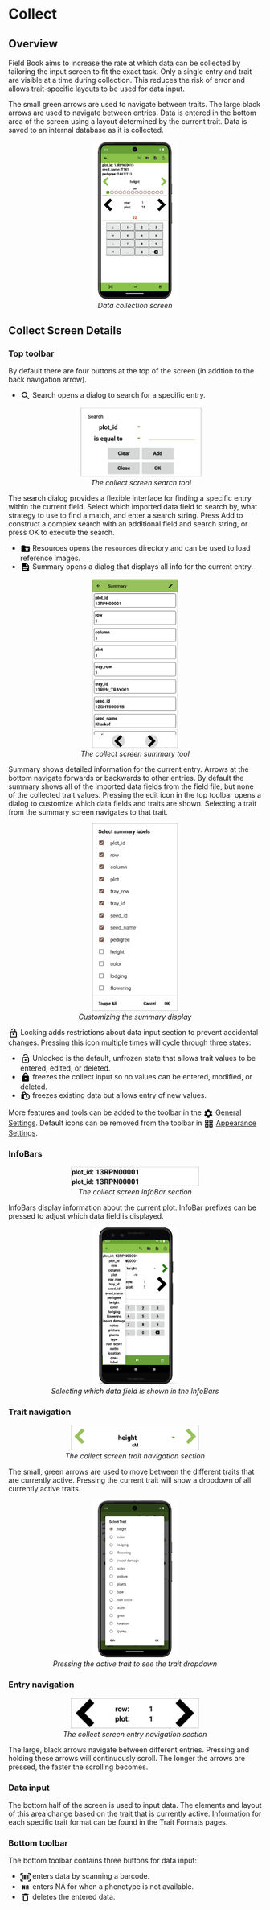 Collect
=======

Overview
--------

Field Book aims to increase the rate at which data can be collected by
tailoring the input screen to fit the exact task. Only a single entry
and trait are visible at a time during collection. This reduces the risk
of error and allows trait-specific layouts to be used for data input.

The small green arrows are used to navigate between traits. The large
black arrows are used to navigate between entries. Data is entered in
the bottom area of the screen using a layout determined by the current
trait. Data is saved to an internal database as it is collected.

<figure align="center" class="image">
  <img src="/_static/images/collect/collect_framed.png" width="40%"> 
  <figcaption><i>Data collection screen</i></figcaption> 
</figure>

Collect Screen Details
----------------------

### Top toolbar

By default there are four buttons at the top of the screen (in addtion
to the back navigation arrow).

-   <img ref="search" style="vertical-align: middle;" src="/_static/icons/collect/magnify.png" width="20px"> Search opens a dialog to search for a specific entry.

    <figure align="center" class="image">
      <img src="/_static/images/collect/collect_search_dialog.png" width="60%"> 
      <figcaption><i>The collect screen search tool</i></figcaption> 
    </figure>

The search dialog provides a flexible interface for finding a specific
entry within the current field. Select which imported data field to
search by, what strategy to use to find a match, and enter a search
string. Press Add to construct a complex search with an additional field
and search string, or press OK to execute the search.

-   <img ref="resources" style="vertical-align: middle;" src="/_static/icons/collect/folder-star.png" width="20px"> Resources opens the `resources` directory and can be used to load reference images.
-   <img ref="summary" style="vertical-align: middle;" src="/_static/icons/collect/file-document.png" width="20px"> Summary opens a dialog that displays all info for the current entry.

<figure align="center" class="image">
  <img src="/_static/images/collect/collect_summary_screen.png" width="40%"> 
  <figcaption><i>The collect screen summary tool</i></figcaption> 
</figure>

Summary shows detailed information for the current entry. Arrows at the
bottom navigate forwards or backwards to other entries. By default the
summary shows all of the imported data fields from the field file, but
none of the collected trait values. Pressing the edit icon in the top
toolbar opens a dialog to customize which data fields and traits are
shown. Selecting a trait from the summary screen navigates to that
trait.

<figure align="center" class="image">
  <img src="/_static/images/collect/collect_summary_edit.png" width="40%"> 
  <figcaption><i>Customizing the summary display</i></figcaption> 
</figure>

  <img ref="unlocked" style="vertical-align: middle;" src="/_static/icons/collect/lock-open-outline.png" width="20px"> Locking adds restrictions about data input section to prevent accidental changes. Pressing this icon multiple times will cycle
through three states:
-   <img ref="unlocked" style="vertical-align: middle;" src="/_static/icons/collect/lock-open-outline.png" width="20px"> Unlocked is the default, unfrozen state that allows trait values to be entered, edited, or deleted.
-   <img ref="locked" style="vertical-align: middle;" src="/_static/icons/collect/lock.png" width="20px"> freezes the collect input so no values can be entered, modified, or deleted.
-   <img ref="partial" style="vertical-align: middle;" src="/_static/icons/collect/lock-clock.png" width="20px"> freezes existing data but allows entry of new values.

More features and tools can be added to the toolbar in the
<a href="settings-general.md"><img style="vertical-align: middle;" src="/_static/icons/home/cog.png" width="20px"></a> [General Settings](settings-general.md). Default icons can be removed from the toolbar in <a href="settings-appearance.md"><img style="vertical-align: middle;" src="/_static/icons/settings/appearance/view-grid-outline.png" width="20px"></a> [Appearance Settings](settings-appearance.md).

### InfoBars

<figure align="center" class="image">
  <img src="/_static/images/collect/collect_infobars_section.png" width="60%"> 
  <figcaption><i>The collect screen InfoBar section</i></figcaption> 
</figure>

InfoBars display information about the current plot. InfoBar prefixes
can be pressed to adjust which data field is displayed.

<figure align="center" class="image">
  <img src="/_static/images/collect/collect_infobar_menu_framed.png" width="40%"> 
  <figcaption><i>Selecting which data field is shown in the InfoBars</i></figcaption> 
</figure>

### Trait navigation

<figure align="center" class="image">
  <img src="/_static/images/collect/collect_trait_navigation_section.png" width="60%"> 
  <figcaption><i>The collect screen trait navigation section</i></figcaption> 
</figure>

The small, green arrows are used to move between the different traits
that are currently active. Pressing the current trait will show a
dropdown of all currently active traits.

<figure align="center" class="image">
  <img src="/_static/images/collect/collect_trait_menu_framed.png" width="40%"> 
  <figcaption><i>Pressing the active trait to see the trait
dropdown</i></figcaption> 
</figure>

### Entry navigation

<figure align="center" class="image">
  <img src="/_static/images/collect/collect_entry_navigation_section.png" width="60%"> 
  <figcaption><i>The collect screen entry navigation section</i></figcaption> 
</figure>

The large, black arrows navigate between different entries. Pressing and
holding these arrows will continuously scroll. The longer the arrows are
pressed, the faster the scrolling becomes.

### Data input

The bottom half of the screen is used to input data. The elements and
layout of this area change based on the trait that is currently active.
Information for each specific trait format can be found in the Trait
Formats pages.

### Bottom toolbar

The bottom toolbar contains three buttons for data input:

-   <img ref="scan" style="vertical-align: middle;" src="/_static/icons/collect/barcode-scan.png" width="20px"> enters data by scanning a barcode.
-   <img ref="na" style="vertical-align: middle;" src="/_static/icons/collect/not-applicable.png" width="20px"> enters NA for when a phenotype is not available.
-   <img ref="delete" style="vertical-align: middle;" src="/_static/icons/collect/delete-outline.png" width="20px"> deletes the entered data.
